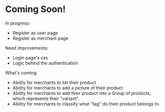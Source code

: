# Coming Soon!

In progress:
- Register as user page
- Register as merchant page

Need improvements:
- Login page's css
- Logic behind the authentication

What's coming:
- Ability for merchants to list their product
- Ability for merchants to add a picture of their product
- Ability for merchants to add their product into a Group of products, which represents their "variant".
- Ability for merchants to classify what "tag" do their product belongs to.
